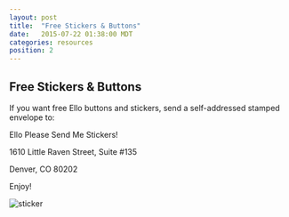 ```yaml
---
layout: post
title:  "Free Stickers & Buttons"
date:   2015-07-22 01:38:00 MDT
categories: resources
position: 2
---
```


## Free Stickers & Buttons

If you want free Ello buttons and stickers, send a self-addressed stamped envelope to:

Ello Please Send Me Stickers!

1610 Little Raven Street, Suite #135

Denver, CO 80202

Enjoy!

![sticker](https://d324imu86q1bqn.cloudfront.net/uploads/asset/attachment/2566781/ello-optimized-877f507d.jpg)
